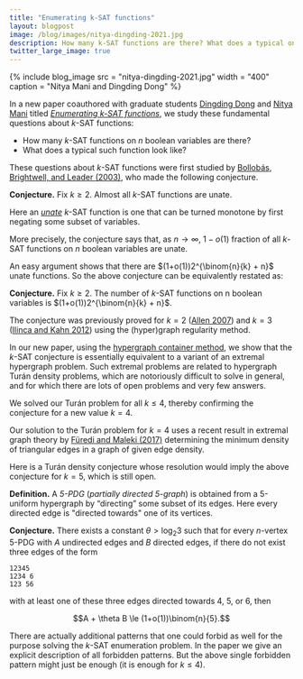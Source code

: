 ```yaml
---
title: "Enumerating k-SAT functions"
layout: blogpost
image: /blog/images/nitya-dingding-2021.jpg
description: How many k-SAT functions are there? What does a typical one look like?
twitter_large_image: true
---
```


{% include blog_image
    src = "nitya-dingding-2021.jpg"
    width = "400"
    caption = "Nitya Mani and Dingding Dong"
%}

In a new paper coauthored with graduate students [Dingding Dong](https://www.math.harvard.edu/people/dong-dingding/) and [Nitya Mani](http://math.mit.edu/directory/profile.php?pid=2315) titled [_Enumerating k-SAT functions_](https://arxiv.org/abs/2107.09233), we study these fundamental questions about _k_-SAT functions:

- How many _k_-SAT functions on _n_ boolean variables are there? 
- What does a typical such function look like?

These questions about _k_-SAT functions were first studied by [Bollobás, Brightwell, and Leader (2003)](https://mathscinet.ams.org/mathscinet-getitem?mr=1968421), who made the following conjecture.

**Conjecture.** Fix $k \ge 2$. Almost all _k_-SAT functions are unate.

Here an [_unate_](https://en.wikipedia.org/wiki/Unate_function) _k_-SAT function is one that can be turned monotone by first negating some subset of variables.

More precisely, the conjecture says that, as $n \to \infty$, $1-o(1)$ fraction of all _k_-SAT functions on _n_ boolean variables are unate.

An easy argument shows that there are $(1+o(1))2^{\binom{n}{k} + n}$ unate functions. So the above conjecture can be equivalently restated as:

**Conjecture.** Fix $k \ge 2$. The number of _k_-SAT functions on n boolean variables is $(1+o(1))2^{\binom{n}{k} + n}$.

The conjecture was previously proved for $k=2$ ([Allen 2007](https://mathscinet.ams.org/mathscinet-getitem?mr=2350165)) and $k=3$ ([Ilinca and Kahn 2012](https://mathscinet.ams.org/mathscinet-getitem?mr=3009746)) using the (hyper)graph regularity method.

In our new paper, using the [hypergraph container method](https://arxiv.org/abs/1801.04584), we show that the _k_-SAT conjecture is essentially equivalent to a variant of an extremal hypergraph problem. Such extremal problems are related to hypergraph Turán density problems, which are notoriously difficult to solve in general, and for which there are lots of open problems and very few answers. 

We solved our Turán problem for all $k \le 4$, thereby confirming the conjecture for a new value $k=4$. 

Our solution to the Turán problem for $k=4$ uses a recent result in extremal graph theory by [Füredi and Maleki (2017)](https://mathscinet.ams.org/mathscinet-getitem?mr=3656340) determining the minimum density of triangular edges in a graph of given edge density.

Here is a Turán density conjecture whose resolution would imply the above conjecture for $k=5$, which is still open.

**Definition.** A *5-PDG* (*partially directed 5-graph*) is obtained from a 5-uniform hypergraph by “directing” some subset of its edges. Here every directed edge is "directed towards" one of its vertices.

**Conjecture.** There exists a constant $\theta > \log_2 3$ such that for every _n_-vertex 5-PDG with _A_ undirected edges and _B_ directed edges, if there do not exist three edges of the form
```
12345
1234 6
123 56
```
with at least one of these three edges directed towards 4, 5, or 6, then

$$A + \theta B \le (1+o(1))\binom{n}{5}.$$

There are actually additional patterns that one could forbid as well for the purpose solving the _k_-SAT enumeration problem. In the paper we give an explicit description of all forbidden patterns. But the above single forbidden pattern might just be enough (it is enough for $k \le 4$).